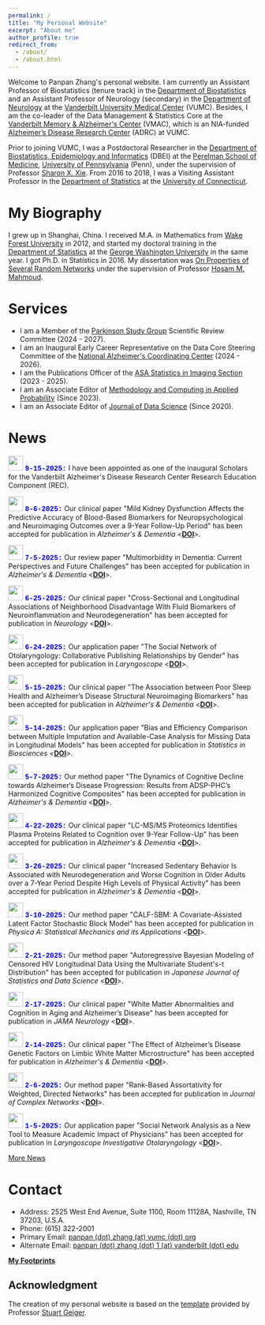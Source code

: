 ```yaml
---
permalink: /
title: "My Personal Website"
excerpt: "About me"
author_profile: true
redirect_from: 
  - /about/
  - /about.html
---
```


Welcome to Panpan Zhang's personal website. I am currently an Assistant Professor of Biostatistics (tenure track) in the [Department of Biostatistics](https://www.vumc.org/biostatistics/vanderbilt-department-biostatistics) and an Assistant Professor of Neurology (secondary) in the [Department of Neurology](https://www.vumc.org/neurology) at the [Vanderbilt University Medical Center](https://www.vumc.org/main/home) (VUMC). Besides, I am the co-leader of the Data Management & Statistics Core at the [Vanderbilt Memory & Alzheimer's Center](https://www.vumc.org/vmac/home) (VMAC), which is an NIA-funded [Alzheimer’s Disease Research Center](https://www.nia.nih.gov/health/alzheimers-disease-research-centers) (ADRC) at VUMC.  

Prior to joining VUMC, I was a Postdoctoral Researcher in the [Department of Biostatistics, Epidemiology and Informatics](https://www.dbei.med.upenn.edu/) (DBEI) at the [Perelman School of Medicine](https://www.med.upenn.edu/), [University of Pennsylvania](https://www.upenn.edu/) (Penn), under the supervision of Professor [Sharon X. Xie](https://www.dbei.med.upenn.edu/bio/sharon-xiangwen-xie-phd). From 2016 to 2018, I was a Visiting Assistant Professor in the [Department of Statistics](https://stat.uconn.edu/) at the [University of Connecticut](https://uconn.edu/).

My Biography
============

I grew up in Shanghai, China. I received M.A. in Mathematics from [Wake Forest University](https://www.wfu.edu/) in 2012, and started my doctoral training in the [Department of Statistics](https://statistics.columbian.gwu.edu/) at the [George Washington University](https://www.gwu.edu/) in the same year. I got Ph.D. in Statistics in 2016. My dissertation was [On Properties of Several Random Networks](https://search-proquest-com.proxy.library.upenn.edu/docview/1778511395/fulltextPDF/85F5580422DB4BC5PQ/1?accountid=14707) under the supervision of Professor [Hosam M. Mahmoud](https://statistics.columbian.gwu.edu/hosam-m-mahmoud).

Services
============
* I am a Member of the [Parkinson Study Group](https://parkinson-study-group.org/) Scientific Review Committee (2024 - 2027).
* I am an Inaugural Early Career Representative on the Data Core Steering Committee of the [National Alzheimer's Coordinating Center](https://naccdata.org/) (2024 - 2026).
* I am the Publications Officer of the [ASA Statistics in Imaging Section](https://statsinimaging.github.io/) (2023 - 2025).
* I am an Associate Editor of [Methodology and Computing in Applied Probability](https://www.springer.com/journal/11009) (Since 2023).
* I am an Associate Editor of [Journal of Data Science](https://jds-online.org/journal/JDS) (Since 2020).

News
============
<img src="https://panpan-zhang.com/images/calendar-icon.png" width="30" height="30"> <span style="color:blue; font-family:'Courier New';">**9-15-2025:**</span> I have been appointed as one of the inaugural Scholars for the Vanderbilt Alzheimer's Disease Research Center Research Education Component (REC).

<img src="https://panpan-zhang.com/images/calendar-icon.png" width="30" height="30"> <span style="color:blue; font-family:'Courier New';">**8-6-2025:**</span> Our clinical paper "Mild Kidney Dysfunction Affects the Predictive Accuracy of Blood-Based Biomarkers for Neuropsychological and Neuroimaging Outcomes over a 9-Year Follow-Up Period" has been accepted for publication in *Alzheimer's & Dementia* <**[DOI](https://doi.org/10.1002/alz.70651)**>.

<img src="https://panpan-zhang.com/images/calendar-icon.png" width="30" height="30"> <span style="color:blue; font-family:'Courier New';">**7-5-2025:**</span> Our review paper "Multimorbidity in Dementia: Current Perspectives and Future Challenges" has been accepted for publication in *Alzheimer's & Dementia* <**[DOI](https://doi.org/10.1002/alz.70546)**>.

<img src="https://panpan-zhang.com/images/calendar-icon.png" width="30" height="30"> <span style="color:blue; font-family:'Courier New';">**6-25-2025:**</span> Our clinical paper "Cross-Sectional and Longitudinal Associations of Neighborhood Disadvantage With Fluid Biomarkers of Neuroinflammation and Neurodegeneration" has been accepted for publication in *Neurology* <**[DOI](https://doi.org/10.1212/WNL.0000000000213770)**>.

<img src="https://panpan-zhang.com/images/calendar-icon.png" width="30" height="30"> <span style="color:blue; font-family:'Courier New';">**6-24-2025:**</span> Our application paper "The Social Network of Otolaryngology: Collaborative Publishing Relationships by Gender" has been accepted for publication in *Laryngoscope* <**[DOI](https://doi.org/10.1002/lary.32394)**>.

<img src="https://panpan-zhang.com/images/calendar-icon.png" width="30" height="30"> <span style="color:blue; font-family:'Courier New';">**5-15-2025:**</span> Our clinical paper "The Association between Poor Sleep Health and Alzheimer’s Disease Structural Neuroimaging Biomarkers" has been accepted for publication in *Alzheimer's & Dementia* <**[DOI](https://doi.org/10.1002/alz.70364)**>.

<img src="https://panpan-zhang.com/images/calendar-icon.png" width="30" height="30"> <span style="color:blue; font-family:'Courier New';">**5-14-2025:**</span> Our application paper "Bias and Efficiency Comparison between Multiple Imputation and Available-Case Analysis for Missing Data in Longitudinal Models" has been accepted for publication in *Statistics in Biosciences* <**[DOI](https://doi.org/10.1007/s12561-025-09493-6)**>.

<img src="https://panpan-zhang.com/images/calendar-icon.png" width="30" height="30"> <span style="color:blue; font-family:'Courier New';">**5-7-2025:**</span> Our method paper "The Dynamics of Cognitive Decline towards Alzheimer’s Disease Progression: Results from ADSP-PHC’s Harmonized Cognitive Composites" has been accepted for publication in *Alzheimer's & Dementia* <**[DOI]( https://doi.org/10.1002/alz.70335)**>.

<img src="https://panpan-zhang.com/images/calendar-icon.png" width="30" height="30"> <span style="color:blue; font-family:'Courier New';">**4-22-2025:**</span> Our clinical paper "LC-MS/MS Proteomics Identifies Plasma Proteins Related to Cognition over 9-Year Follow-Up" has been accepted for publication in *Alzheimer's & Dementia* <**[DOI]( https://doi.org/10.1002/alz.70276)**>.

<img src="https://panpan-zhang.com/images/calendar-icon.png" width="30" height="30"> <span style="color:blue; font-family:'Courier New';">**3-26-2025:**</span> Our clinical paper "Increased Sedentary Behavior Is Associated with Neurodegeneration and Worse Cognition in Older Adults over a 7-Year Period Despite High Levels of Physical Activity" has been accepted for publication in *Alzheimer's & Dementia* <**[DOI]( https://doi.org/10.1002/alz.70157)**>.

<img src="https://panpan-zhang.com/images/calendar-icon.png" width="30" height="30"> <span style="color:blue; font-family:'Courier New';">**3-10-2025:**</span> Our method paper "CALF-SBM: A Covariate-Assisted Latent Factor Stochastic Block Model" has been accepted for publication in *Physica A: Statistical Mechanics and its Applications* <**[DOI]( https://doi.org/10.1016/j.physa.2025.130536)**>.

<img src="https://panpan-zhang.com/images/calendar-icon.png" width="30" height="30"> <span style="color:blue; font-family:'Courier New';">**2-21-2025:**</span> Our method paper "Autoregressive Bayesian Modeling of Censored HIV Longitudinal Data Using the Multivariate Student's-t Distribution" has been accepted for publication in *Japanese Journal of Statistics and Data Science* <**[DOI]( https://doi.org/10.1007/s42081-025-00299-w)**>.

<img src="https://panpan-zhang.com/images/calendar-icon.png" width="30" height="30"> <span style="color:blue; font-family:'Courier New';">**2-17-2025:**</span> Our clinical paper "White Matter Abnormalities and Cognition in Aging and Alzheimer’s Disease" has been accepted for publication in *JAMA Neurology* <**[DOI]( https://doi.org/10.1001/jamaneurol.2025.1601)**>.

<img src="https://panpan-zhang.com/images/calendar-icon.png" width="30" height="30"> <span style="color:blue; font-family:'Courier New';">**2-14-2025:**</span> Our clinical paper "The Effect of Alzheimer’s Disease Genetic Factors on Limbic White Matter Microstructure" has been accepted for publication in *Alzheimer's & Dementia* <**[DOI]( https://doi.org/10.1002/alz.70130)**>.

<img src="https://panpan-zhang.com/images/calendar-icon.png" width="30" height="30"> <span style="color:blue; font-family:'Courier New';">**2-6-2025:**</span> Our method paper "Rank-Based Assortativity for Weighted, Directed Networks" has been accepted for publication in *Journal of Complex Networks* <**[DOI](https://doi.org/10.1093/comnet/cnaf002)**>. 

<img src="https://panpan-zhang.com/images/calendar-icon.png" width="30" height="30"> <span style="color:blue; font-family:'Courier New';">**1-5-2025:**</span> Our application paper "Social Network Analysis as a New Tool to Measure Academic Impact of Physicians" has been accepted for publication in *Laryngoscope Investigative Otolaryngology* <**[DOI](https://doi.org/10.1002/lio2.70060)**>.

[More News](https://panpan-zhang.com/year-archive/)

Contact
============
* Address: 2525 West End Avenue, Suite 1100, Room 11128A, Nashville, TN 37203, U.S.A.
* Phone: (615) 322-2001
* Primary Email: [panpan (dot) zhang (at) vumc (dot) org](mailto:panpan.zhang@vumc.org)
* Alternate Email: [panpan (dot) zhang (dot) 1 (at) vanderbilt (dot) edu](mailto:panpan.zhang.1@vanderbilt.edu)

**[My Footprints](https://panpan-zhang.com/talkmap/map.html)**

Acknowledgment
-------------
The creation of my personal website is based on the [template](https://github.com/academicpages) provided by Professor [Stuart Geiger](https://stuartgeiger.com/).
